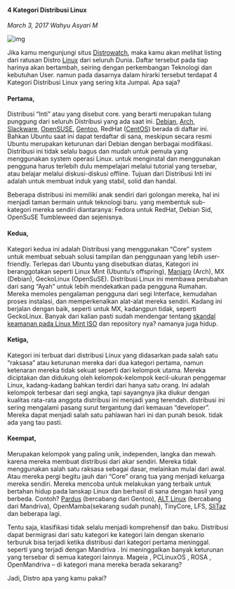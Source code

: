 #### 4 Kategori Distribusi Linux
_March 3, 2017 Wahyu Asyari M_

<div class="row">
	<div class="col-sm-3"></div>
	<div class="col-sm-6">
		<div class="img-thumbnail">
			<img class="img-fluid" src="./posts/2017-03-01-4-kategori-distribusi-linux/beautiful-Linix-linux.png" alt="img">
		</div>
	</div>
	<div class="col-sm-3"></div>
</div>

Jika kamu mengunjungi situs [Distrowatch](https://distrowatch.com/), maka kamu akan melihat listing dari ratusan Distro [Linux](http://en.wikipedia.org/wiki/Linux) dari seluruh Dunia. Daftar tersebut pada tiap harinya akan bertambah, seiring dengan perkembangan Teknologi dan kebutuhan User. namun pada dasarnya dalam hirarki tersebut terdapat 4 Kategori Distribusi Linux yang sering kita Jumpai. Apa saja?

#### Pertama,
Distribusi “Inti” atau yang disebut core. yang berarti merupakan tulang punggung dari seluruh Distribusi yang ada saat ini. [Debian](https://www.debian.org/), [Arch](https://www.archlinux.org/), [Slackware](http://www.slackware.com/), [OpenSUSE](https://www.opensuse.org/), [Gentoo](https://www.gentoo.org/), RedHat ([CentOS](https://www.centos.org/)) berada di daftar ini. Bahkan Ubuntu saat ini dapat terdaftar di sana, meskipun secara resmi Ubuntu merupakan keturunan dari Debian dengan berbagai modifikasi. Distribusi ini tidak selalu bagus dan mudah untuk pemula yang menggunakan system operasi Linux. untuk menginstal dan menggunakan pengguna harus terlebih dulu mempelajari melalui tutorial yang tersebar, atau belajar melalui diskusi-diskusi offline. Tujuan dari Distribusi Inti ini adalah untuk membuat induk yang stabil, solid dan handal.

Beberapa distribusi ini memiliki anak sendiri dari golongan mereka, hal ini menjadi taman bermain untuk teknologi baru. yang membentuk sub-kategori mereka sendiri diantaranya: Fedora untuk RedHat, Debian Sid, OpenSuSE Tumbleweed dan sejenisnya.

#### Kedua,
Kategori kedua ini adalah Distribusi yang menggunakan “Core” system untuk membuat sebuah solusi tampilan dan penggunaan yang lebih user-friendly. Terlepas dari Ubuntu yang disebutkan diatas, Kategori ini beranggotakan  seperti Linux Mint (Ubuntu’s offspring), [Manjaro](https://manjaro.org/) (Arch), MX (Debian), GeckoLinux (OpenSuSE). Distribusi Linux ini membawa perubahan dari sang “Ayah” untuk lebih mendekatkan pada pengguna Rumahan. Mereka memoles pengalaman pengguna dari segi Interface, kemudahan proses instalasi, dan memperkenalkan alat-alat mereka sendiri. Kadang ini berjalan dengan baik, seperti untuk MX, kadangpun tidak, seperti GeckoLinux. Banyak dari kalian pasti sudah mendengar tentang [skandal keamanan pada Linux Mint ISO](http://www.zdnet.com/article/has-your-linux-mint-desktop-been-hacked/) dan repository nya? namanya juga hidup.

#### Ketiga,
Kategori ini terbuat dari distribusi Linux yang didasarkan pada salah satu “raksasa” atau keturunan mereka dari dua kategori pertama, namun ketenaran mereka tidak sekuat seperti dari kelompok utama. Mereka diciptakan dan didukung oleh kelompok-kelompok kecil-ukuran penggemar Linux, kadang-kadang bahkan terdiri dari hanya satu orang. Ini adalah kelompok terbesar dari segi angka, tapi sayangnya jika diukur dengan kualitas rata-rata anggota distribusi ini menjadi yang terendah. distribusi ini sering mengalami pasang surut tergantung dari kemauan “developer”. Mereka dapat menjadi salah satu pahlawan hari ini dan punah besok. tidak ada yang tau pasti. 

#### Keempat,
Merupakan kelompok yang paling unik, independen, langka dan mewah. karena mereka membuat distribusi dari akar sendiri. Mereka tidak menggunakan salah satu raksasa sebagai dasar, melainkan mulai dari awal. Atau mereka pergi begitu jauh dari “Core” orang tua yang menjadi keluarga mereka sendiri. Mereka mencoba untuk melakukan yang terbaik untuk bertahan hidup pada lanskap Linux dan berhasil di sana dengan hasil yang berbeda. Contoh? [Pardus](http://pardus.linuxfreedom.com/download.html) (bercabang dari Gentoo), [ALT Linux](http://www.altlinux.com/) (bercabang dari Mandriva), OpenMamba(sekarang sudah punah), TinyCore, LFS, [SliTaz](https://distrowatch.com/table.php?distribution=slitaz) dan beberapa lagi.

Tentu saja, klasifikasi tidak selalu menjadi komprehensif dan baku. Distribusi dapat bermigrasi dari satu kategori ke kategori lain dengan skenario terburuk bisa terjadi ketika distribusi dari kategori pertama meninggal. seperti yang terjadi dengan Mandriva . Ini meninggalkan banyak keturunan yang tersebar di semua kategori lainnya. Mageia , PCLinuxOS , ROSA , OpenMandriva  – di kategori mana mereka berada sekarang?

Jadi, Distro apa yang kamu pakai?